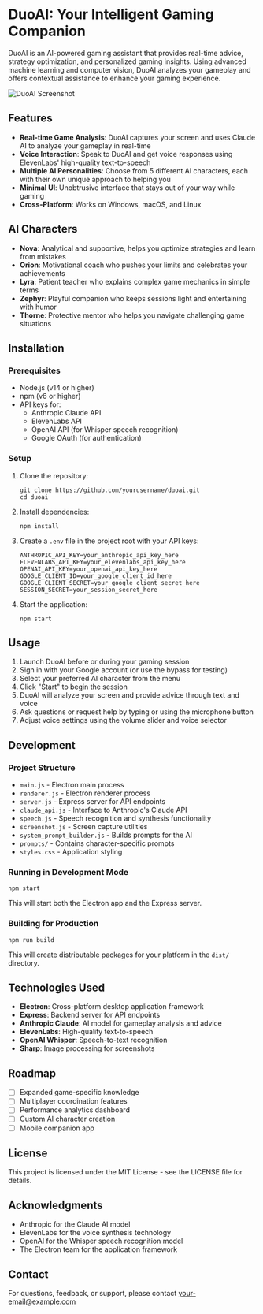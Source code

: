 # DuoAI: Your Intelligent Gaming Companion

DuoAI is an AI-powered gaming assistant that provides real-time advice, strategy optimization, and personalized gaming insights. Using advanced machine learning and computer vision, DuoAI analyzes your gameplay and offers contextual assistance to enhance your gaming experience.

![DuoAI Screenshot](docs/screenshot.png)

## Features

- **Real-time Game Analysis**: DuoAI captures your screen and uses Claude AI to analyze your gameplay in real-time
- **Voice Interaction**: Speak to DuoAI and get voice responses using ElevenLabs' high-quality text-to-speech
- **Multiple AI Personalities**: Choose from 5 different AI characters, each with their own unique approach to helping you
- **Minimal UI**: Unobtrusive interface that stays out of your way while gaming
- **Cross-Platform**: Works on Windows, macOS, and Linux

## AI Characters

- **Nova**: Analytical and supportive, helps you optimize strategies and learn from mistakes
- **Orion**: Motivational coach who pushes your limits and celebrates your achievements
- **Lyra**: Patient teacher who explains complex game mechanics in simple terms
- **Zephyr**: Playful companion who keeps sessions light and entertaining with humor
- **Thorne**: Protective mentor who helps you navigate challenging game situations

## Installation

### Prerequisites

- Node.js (v14 or higher)
- npm (v6 or higher)
- API keys for:
  - Anthropic Claude API
  - ElevenLabs API
  - OpenAI API (for Whisper speech recognition)
  - Google OAuth (for authentication)

### Setup

1. Clone the repository:
   ```
   git clone https://github.com/yourusername/duoai.git
   cd duoai
   ```

2. Install dependencies:
   ```
   npm install
   ```

3. Create a `.env` file in the project root with your API keys:
   ```
   ANTHROPIC_API_KEY=your_anthropic_api_key_here
   ELEVENLABS_API_KEY=your_elevenlabs_api_key_here
   OPENAI_API_KEY=your_openai_api_key_here
   GOOGLE_CLIENT_ID=your_google_client_id_here
   GOOGLE_CLIENT_SECRET=your_google_client_secret_here
   SESSION_SECRET=your_session_secret_here
   ```

4. Start the application:
   ```
   npm start
   ```

## Usage

1. Launch DuoAI before or during your gaming session
2. Sign in with your Google account (or use the bypass for testing)
3. Select your preferred AI character from the menu
4. Click "Start" to begin the session
5. DuoAI will analyze your screen and provide advice through text and voice
6. Ask questions or request help by typing or using the microphone button
7. Adjust voice settings using the volume slider and voice selector

## Development

### Project Structure

- `main.js` - Electron main process
- `renderer.js` - Electron renderer process
- `server.js` - Express server for API endpoints
- `claude_api.js` - Interface to Anthropic's Claude API
- `speech.js` - Speech recognition and synthesis functionality
- `screenshot.js` - Screen capture utilities
- `system_prompt_builder.js` - Builds prompts for the AI
- `prompts/` - Contains character-specific prompts
- `styles.css` - Application styling

### Running in Development Mode

```
npm start
```

This will start both the Electron app and the Express server.

### Building for Production

```
npm run build
```

This will create distributable packages for your platform in the `dist/` directory.

## Technologies Used

- **Electron**: Cross-platform desktop application framework
- **Express**: Backend server for API endpoints
- **Anthropic Claude**: AI model for gameplay analysis and advice
- **ElevenLabs**: High-quality text-to-speech
- **OpenAI Whisper**: Speech-to-text recognition
- **Sharp**: Image processing for screenshots

## Roadmap

- [ ] Expanded game-specific knowledge
- [ ] Multiplayer coordination features
- [ ] Performance analytics dashboard
- [ ] Custom AI character creation
- [ ] Mobile companion app

## License

This project is licensed under the MIT License - see the LICENSE file for details.

## Acknowledgments

- Anthropic for the Claude AI model
- ElevenLabs for the voice synthesis technology
- OpenAI for the Whisper speech recognition model
- The Electron team for the application framework

## Contact

For questions, feedback, or support, please contact [your-email@example.com](mailto:your-email@example.com)
